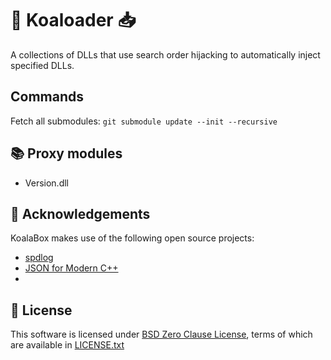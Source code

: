 # 🐨 Koaloader 📥

A collections of DLLs that use search order hijacking to automatically inject specified DLLs.

## Commands
Fetch all submodules: `git submodule update --init --recursive`

## 📚 Proxy modules

- Version.dll

## 👋 Acknowledgements

KoalaBox makes use of the following open source projects:

- [spdlog](https://github.com/gabime/spdlog)
- [JSON for Modern C++](https://github.com/nlohmann/json)
- 
## 📄 License

This software is licensed under [BSD Zero Clause  License], terms of which are available in [LICENSE.txt]

[BSD Zero Clause  License]: https://choosealicense.com/licenses/0bsd/
[LICENSE.txt]: LICENSE.txt
